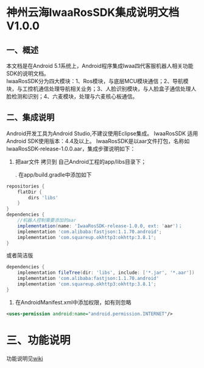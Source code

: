 # 神州云海IwaaRosSDK集成说明文档V1.0.0

## 一、概述

本文档是在Android 5.1系统上，Android程序集成Iwaa四代客服机器人相关功能SDK的说明文档。  
IwaaRosSDK分为四大模块：1、Ros模块，与底层MCU模块通信；2、导航模块，与工控机通信处理导航相关业务；3、人脸识别模块，与人脸盒子通信处理人脸检测和识别；4、六麦模块，处理与六麦核心板通信。


## 二、集成说明

Android开发工具为Android Studio,不建议使用Eclipse集成。
IwaaRosSDK 适用Android SDK使用版本：4.4及以上。
IwaaRosSDK是以aar文件打包，名称如IwaaRosSDK-release-1.0.0.aar，集成步骤说明如下：

1. 把aar文件 拷贝到 自己Android工程的app/libs目录下；  

   . 在app/build.gradle中添加如下	 

```groovy
repositories {
	flatDir {
		dirs 'libs'
	}
}
dependencies {
	//机器人控制需要添加的aar
	implementation(name: 'IwaaRosSDK-release-1.0.0, ext: 'aar')；
	implementation 'com.alibaba:fastjson:1.1.70.android';
	implementation 'com.squareup.okhttp3:okhttp:3.8.1';
}
```

或者简洁版

```groovy
dependencies {
	implementation fileTree(dir: 'libs', include: ['*.jar', '*.aar'])
	implementation 'com.alibaba:fastjson:1.1.70.android'
	implementation 'com.squareup.okhttp3:okhttp:3.8.1';
}
```

1. 在AndroidManifest.xml中添加权限，如有则忽略 

```xml
<uses-permission android:name="android.permission.INTERNET"/>
```

# 三、功能说明

功能说明见[wiki](https://github.com/SmartDynamics-SZYH/IwaaRosSDKSample/wiki)